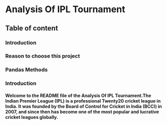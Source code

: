 # Analysis Of IPL Tournament
## Table of content
### Introduction
### Reason to choose this project
### Pandas Methods


### Introduction
#### Welcome to the README file of the Analysis Of IPL Tournament.The Indian Premier League (IPL) is a professional Twenty20 cricket league in India. It was founded by the Board of Control for Cricket in India (BCCI) in 2007, and since then has become one of the most popular and lucrative cricket leagues globally.
